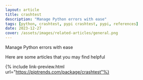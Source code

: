 ```yaml
---
layout: article
title: crashtest
description: "Manage Python errors with ease"
tags: [python, crashtest, pypi crashtest, pypi, references]
date: 2023-12-27
cover: /assets/images/related-articles/general.png
---
```


Manage Python errors with ease

Here are some articles that you may find helpful

{% include link-preview.html url="https://piptrends.com/package/crashtest"%}